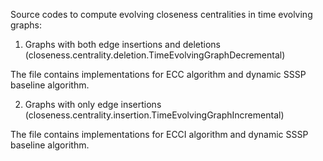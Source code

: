 Source codes to compute evolving closeness centralities in time evolving graphs:

1. Graphs with both edge insertions and deletions
(closeness.centrality.deletion.TimeEvolvingGraphDecremental)

The file contains implementations for ECC algorithm and dynamic SSSP baseline algorithm.

2. Graphs with only edge insertions
(closeness.centrality.insertion.TimeEvolvingGraphIncremental)

The file contains implementations for ECCI algorithm and dynamic SSSP baseline algorithm.
